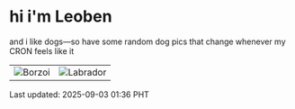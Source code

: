 # hi i'm Leoben

and i like dogs—so have some random dog pics that change whenever my CRON feels like it

|  |  |
|--------|----------|
| ![Borzoi](https://random-dog-vercel.vercel.app/api/random-borzoi?v=1756834616) | ![Labrador](https://random-dog-vercel.vercel.app/api/random-labrador?v=1756834616) |

Last updated: 2025-09-03 01:36 PHT
